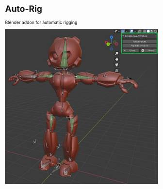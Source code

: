 # Auto-Rig
Blender addon for automatic rigging

![Snapshot](https://github.com/udun-admin/Auto-Rig/blob/main/snapshot.jpg)
